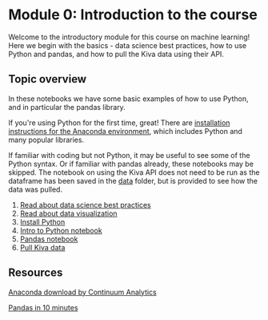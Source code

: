 Module 0: Introduction to the course
======

Welcome to the introductory module for this course on machine learning! Here we begin with the basics - data science best practices, how to use Python and pandas, and how to pull the Kiva data using their API. 

Topic overview
----

In these notebooks we have some basic examples of how to use Python, and in particular the pandas library. 

If you're using Python for the first time, great! There are [installation instructions for the Anaconda environment](python_installation_instructions.md), which includes Python and many popular libraries.

If familiar with coding but not Python, it may be useful to see some of the Python syntax. Or if familiar with pandas already, these notebooks may be skipped. The notebook on using the Kiva API does not need to be run as the dataframe has been saved in the [data](../data/) folder, but is provided to see how the data was pulled. 

1. [Read about data science best practices](best_practices_data_science.pdf)
1. [Read about data visualization](intro_to_visualization.pptx)
1. [Install Python](python_installation_instructions.md)
1. [Intro to Python notebook](intro_to_python.ipynb)
1. [Pandas notebook](intro_to_pandas.ipynb)
1. [Pull Kiva data](Retrieving_Kiva_data_from_API.ipynb)

Resources
----

[Anaconda download by Continuum Analytics](https://www.continuum.io/downloads)

[Pandas in 10 minutes](http://pandas.pydata.org/pandas-docs/stable/10min.html)

